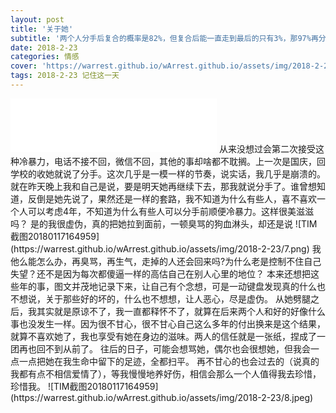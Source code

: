 ```yaml
---
layout: post
title: '关于她'
subtitle: '两个人分手后复合的概率是82%，但复合后能一直走到最后的只有3%，那97%再分手的理由其实都跟第一次一样。——《恋爱的温度》 这段话是真理。'
date: 2018-2-23
categories: 情感
cover: 'https://warrest.github.io/wArrest.github.io/assets/img/2018-2-23/IMG20170527180229.jpg'
tags: 2018-2-23 记住这一天
---
```

<iframe src="//music.163.com/outchain/player?type=2&amp;id=513791211&amp;auto=1&amp;height=66" frameborder="no" border="0" marginwidth="0" marginheight="0" width="330px" height="86px"> </iframe>
从来没想过会第二次接受这种冷暴力，电话不接不回，微信不回，其他的事却啥都不耽搁。上一次是国庆，回学校的收她就说了分手。这次几乎是一模一样的节奏，说实话，我几乎是崩溃的。就在昨天晚上我和自己是说，要是明天她再继续下去，那我就说分手了。谁曾想知道，反倒是她先说了，果然还是一样的套路，我不知道为什么有些人，喜不喜欢一个人可以考虑4年，不知道为什么有些人可以分手前顺便冷暴力。这样很美滋滋吗？
是的我很虚伪，真的把她拉到面前，一顿臭骂的狗血淋头，却还是说
![TIM截图20180117164959](https://warrest.github.io/wArrest.github.io/assets/img/2018-2-23/7.png)
我他么能怎么办，再臭骂，再生气，走掉的人还会回来吗?为什么老是控制不住自己失望？还不是因为每次都傻逼一样的高估自己在别人心里的地位？
本来还想把这些年的事，图文并茂地记录下来，让自己有个念想，可是一动键盘发现真的什么也不想说，关于那些好的坏的，什么也不想想，让人恶心，尽是虚伪。
从她劈腿之后，我其实就是原谅不了，我一直都释怀不了，就算在后来两个人和好的好像什么事也没发生一样。因为很不甘心，很不甘心自己这么多年的付出换来是这个结果，就算不喜欢她了，我也享受有她在身边的滋味。两人的信任就是一张纸，捏成了一团再也回不到从前了。
往后的日子，可能会想骂她，偶尔也会很想她，但我会一点一点把她在我生命中留下的足迹，全都扫平。
再不甘心的也会过去的（说真的我都有点不相信爱情了），等我慢慢地养好伤，相信会那么一个人值得我去珍惜，珍惜我。
![TIM截图20180117164959](https://warrest.github.io/wArrest.github.io/assets/img/2018-2-23/8.jpeg)



